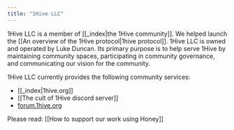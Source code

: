 ```yaml
---
title: "1Hive LLC"
---
```

1Hive LLC is a member of [[_index|the 1Hive community]]. We helped launch the [[An overview of the 1Hive protocol|1hive protocol]]. 1Hive LLC is owned and operated by Luke Duncan. Its primary purpose is to help serve 1Hive by maintaining community spaces, participating in community governance, and communicating our vision for the community.

1Hive LLC currently provides the following community services:
* [[_index|1hive.org]]
* [[The cult of 1Hive discord server]]
* [forum.1hive.org](https://forum.1hive.org)

Please read: [[How to support our work using Honey]]


